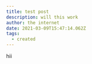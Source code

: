 ```yaml
---
title: test post
description: will this work
author: the internet
date: 2021-03-09T15:47:14.062Z
tags:
  - created
---
```

hii